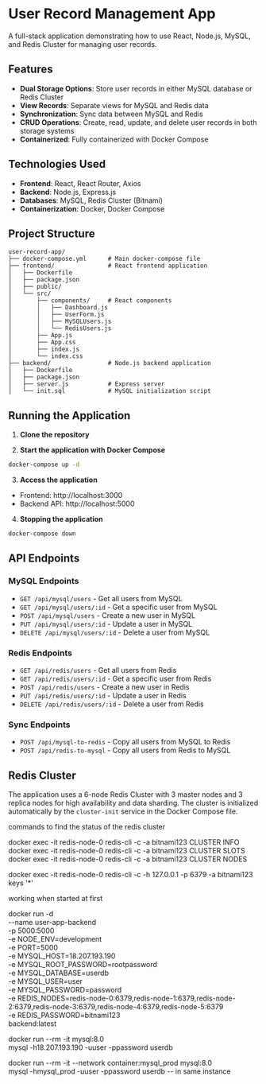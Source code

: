 # User Record Management App

A full-stack application demonstrating how to use React, Node.js, MySQL, and Redis Cluster for managing user records.

## Features

- **Dual Storage Options**: Store user records in either MySQL database or Redis Cluster
- **View Records**: Separate views for MySQL and Redis data
- **Synchronization**: Sync data between MySQL and Redis
- **CRUD Operations**: Create, read, update, and delete user records in both storage systems
- **Containerized**: Fully containerized with Docker Compose

## Technologies Used

- **Frontend**: React, React Router, Axios
- **Backend**: Node.js, Express.js
- **Databases**: MySQL, Redis Cluster (Bitnami)
- **Containerization**: Docker, Docker Compose

## Project Structure

```
user-record-app/
├── docker-compose.yml      # Main docker-compose file
├── frontend/               # React frontend application
│   ├── Dockerfile
│   ├── package.json
│   ├── public/
│   └── src/
│       ├── components/     # React components
│       │   ├── Dashboard.js
│       │   ├── UserForm.js
│       │   ├── MySQLUsers.js
│       │   └── RedisUsers.js
│       ├── App.js
│       ├── App.css
│       ├── index.js
│       └── index.css
├── backend/                # Node.js backend application
│   ├── Dockerfile
│   ├── package.json
│   ├── server.js           # Express server
│   └── init.sql            # MySQL initialization script
```

## Running the Application

1. **Clone the repository**

2. **Start the application with Docker Compose**

```bash
docker-compose up -d
```

3. **Access the application**

- Frontend: http://localhost:3000
- Backend API: http://localhost:5000

4. **Stopping the application**

```bash
docker-compose down
```

## API Endpoints

### MySQL Endpoints

- `GET /api/mysql/users` - Get all users from MySQL
- `GET /api/mysql/users/:id` - Get a specific user from MySQL
- `POST /api/mysql/users` - Create a new user in MySQL
- `PUT /api/mysql/users/:id` - Update a user in MySQL
- `DELETE /api/mysql/users/:id` - Delete a user from MySQL

### Redis Endpoints

- `GET /api/redis/users` - Get all users from Redis
- `GET /api/redis/users/:id` - Get a specific user from Redis
- `POST /api/redis/users` - Create a new user in Redis
- `PUT /api/redis/users/:id` - Update a user in Redis
- `DELETE /api/redis/users/:id` - Delete a user from Redis

### Sync Endpoints

- `POST /api/mysql-to-redis` - Copy all users from MySQL to Redis
- `POST /api/redis-to-mysql` - Copy all users from Redis to MySQL

## Redis Cluster

The application uses a 6-node Redis Cluster with 3 master nodes and 3 replica nodes for high availability and data sharding. The cluster is initialized automatically by the `cluster-init` service in the Docker Compose file.





commands to find the status of the redis cluster 
 
docker exec -it redis-node-0 redis-cli -c -a bitnami123 CLUSTER INFO
docker exec -it redis-node-0 redis-cli -c -a bitnami123 CLUSTER SLOTS
docker exec -it redis-node-0 redis-cli -c -a bitnami123 CLUSTER NODES


docker exec -it redis-node-0 redis-cli -c -h 127.0.0.1 -p 6379 -a bitnami123 keys '*'


working when started at first




docker run -d \
  --name user-app-backend \
  -p 5000:5000 \
  -e NODE_ENV=development \
  -e PORT=5000 \
  -e MYSQL_HOST=18.207.193.190 \
  -e MYSQL_ROOT_PASSWORD=rootpassword \
  -e MYSQL_DATABASE=userdb \
  -e MYSQL_USER=user \
  -e MYSQL_PASSWORD=password \
  -e REDIS_NODES=redis-node-0:6379,redis-node-1:6379,redis-node-2:6379,redis-node-3:6379,redis-node-4:6379,redis-node-5:6379 \
  -e REDIS_PASSWORD=bitnami123 \
  backend:latest



docker run --rm -it mysql:8.0 \
  mysql -h18.207.193.190 -uuser -ppassword userdb


docker run --rm -it --network container:mysql_prod mysql:8.0 \
  mysql -hmysql_prod -uuser -ppassword userdb                       -- in same instance 
